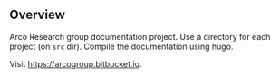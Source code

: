 ## Overview

Arco Research group documentation project. Use a directory for each project (on
`src` dir). Compile the documentation using hugo.

Visit https://arcogroup.bitbucket.io.
